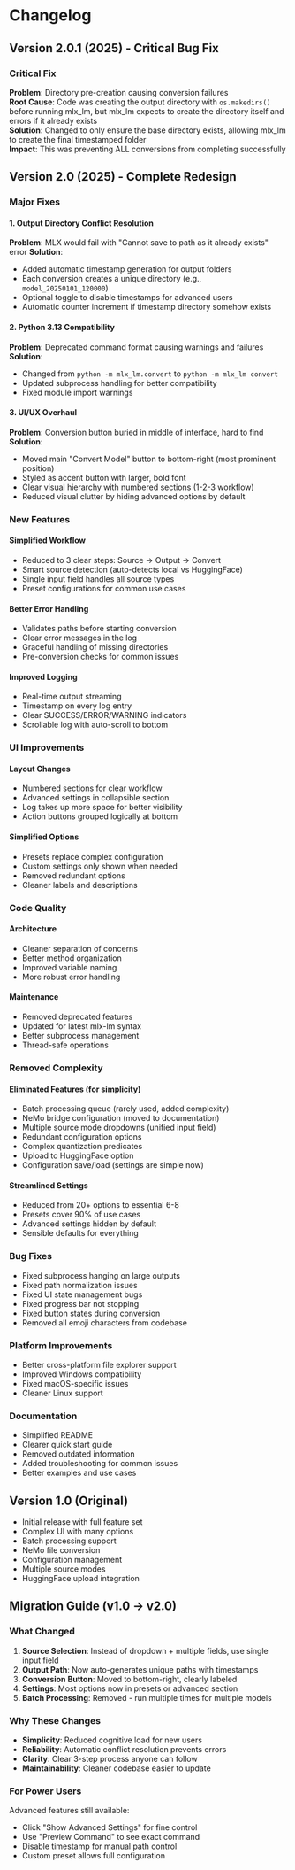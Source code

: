 # Changelog

## Version 2.0.1 (2025) - Critical Bug Fix

### Critical Fix
**Problem**: Directory pre-creation causing conversion failures  
**Root Cause**: Code was creating the output directory with `os.makedirs()` before running mlx_lm, but mlx_lm expects to create the directory itself and errors if it already exists  
**Solution**: Changed to only ensure the base directory exists, allowing mlx_lm to create the final timestamped folder  
**Impact**: This was preventing ALL conversions from completing successfully

## Version 2.0 (2025) - Complete Redesign

### Major Fixes

#### 1. Output Directory Conflict Resolution
**Problem**: MLX would fail with "Cannot save to path as it already exists" error
**Solution**: 
- Added automatic timestamp generation for output folders
- Each conversion creates a unique directory (e.g., `model_20250101_120000`)
- Optional toggle to disable timestamps for advanced users
- Automatic counter increment if timestamp directory somehow exists

#### 2. Python 3.13 Compatibility
**Problem**: Deprecated command format causing warnings and failures
**Solution**:
- Changed from `python -m mlx_lm.convert` to `python -m mlx_lm convert`
- Updated subprocess handling for better compatibility
- Fixed module import warnings

#### 3. UI/UX Overhaul
**Problem**: Conversion button buried in middle of interface, hard to find
**Solution**:
- Moved main "Convert Model" button to bottom-right (most prominent position)
- Styled as accent button with larger, bold font
- Clear visual hierarchy with numbered sections (1-2-3 workflow)
- Reduced visual clutter by hiding advanced options by default

### New Features

#### Simplified Workflow
- Reduced to 3 clear steps: Source → Output → Convert
- Smart source detection (auto-detects local vs HuggingFace)
- Single input field handles all source types
- Preset configurations for common use cases

#### Better Error Handling
- Validates paths before starting conversion
- Clear error messages in the log
- Graceful handling of missing directories
- Pre-conversion checks for common issues

#### Improved Logging
- Real-time output streaming
- Timestamp on every log entry
- Clear SUCCESS/ERROR/WARNING indicators
- Scrollable log with auto-scroll to bottom

### UI Improvements

#### Layout Changes
- Numbered sections for clear workflow
- Advanced settings in collapsible section
- Log takes up more space for better visibility
- Action buttons grouped logically at bottom

#### Simplified Options
- Presets replace complex configuration
- Custom settings only shown when needed
- Removed redundant options
- Cleaner labels and descriptions

### Code Quality

#### Architecture
- Cleaner separation of concerns
- Better method organization
- Improved variable naming
- More robust error handling

#### Maintenance
- Removed deprecated features
- Updated for latest mlx-lm syntax
- Better subprocess management
- Thread-safe operations

### Removed Complexity

#### Eliminated Features (for simplicity)
- Batch processing queue (rarely used, added complexity)
- NeMo bridge configuration (moved to documentation)
- Multiple source mode dropdowns (unified input field)
- Redundant configuration options
- Complex quantization predicates
- Upload to HuggingFace option
- Configuration save/load (settings are simple now)

#### Streamlined Settings
- Reduced from 20+ options to essential 6-8
- Presets cover 90% of use cases
- Advanced settings hidden by default
- Sensible defaults for everything

### Bug Fixes

- Fixed subprocess hanging on large outputs
- Fixed path normalization issues
- Fixed UI state management bugs
- Fixed progress bar not stopping
- Fixed button states during conversion
- Removed all emoji characters from codebase

### Platform Improvements

- Better cross-platform file explorer support
- Improved Windows compatibility
- Fixed macOS-specific issues
- Cleaner Linux support

### Documentation

- Simplified README
- Clearer quick start guide
- Removed outdated information
- Added troubleshooting for common issues
- Better examples and use cases

## Version 1.0 (Original)

- Initial release with full feature set
- Complex UI with many options
- Batch processing support
- NeMo file conversion
- Configuration management
- Multiple source modes
- HuggingFace upload integration

## Migration Guide (v1.0 → v2.0)

### What Changed

1. **Source Selection**: Instead of dropdown + multiple fields, use single input field
2. **Output Path**: Now auto-generates unique paths with timestamps
3. **Conversion Button**: Moved to bottom-right, clearly labeled
4. **Settings**: Most options now in presets or advanced section
5. **Batch Processing**: Removed - run multiple times for multiple models

### Why These Changes

- **Simplicity**: Reduced cognitive load for new users
- **Reliability**: Automatic conflict resolution prevents errors
- **Clarity**: Clear 3-step process anyone can follow
- **Maintainability**: Cleaner codebase easier to update

### For Power Users

Advanced features still available:
- Click "Show Advanced Settings" for fine control
- Use "Preview Command" to see exact command
- Disable timestamp for manual path control
- Custom preset allows full configuration
